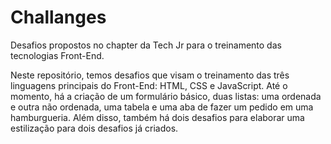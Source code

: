 # Challanges
Desafios propostos no chapter da Tech Jr para o treinamento das tecnologias Front-End. 

Neste repositório, temos desafios que visam o treinamento das três linguagens principais do Front-End: HTML, CSS e JavaScript. Até o momento, há a criação de um 
formulário básico, duas listas: uma ordenada e outra não ordenada, uma tabela e uma aba de fazer um pedido em uma hamburgueria. Além disso, também há dois desafios para elaborar uma estilização para dois desafios já criados.
